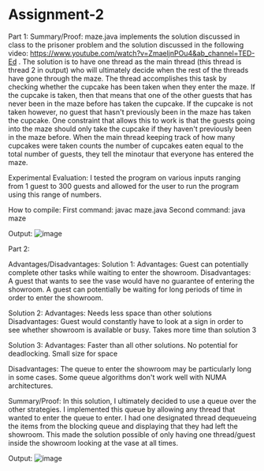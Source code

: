# Assignment-2

Part 1:
Summary/Proof:
maze.java implements the solution discussed in class to the prisoner problem and the solution discussed in the following video: https://www.youtube.com/watch?v=ZmaeljnPOu4&ab_channel=TED-Ed . The solution is to have one thread as the main thread (this thread is thread 2 in output) who will ultimately decide when the rest of the threads have gone through the maze. The thread accomplishes this task by checking whether the cupcake has been taken when they enter the maze. If the cupcake is taken, then that means that one of the other guests that has never been in the maze before has taken the cupcake. If the cupcake is not taken however, no guest that hasn't previously been in the maze has taken the cupcake. One constraint that allows this to work is that the guests going into the maze should only take the cupcake if they haven't previously been in the maze before. When the main thread keeping track of how many cupcakes were taken counts the number of cupcakes eaten equal to the total number of guests, they tell the minotaur that everyone has entered the maze.

Experimental Evaluation:
I tested the program on various inputs ranging from 1 guest to 300 guests and allowed for the user to run the program using this range of numbers.

How to compile:
First command: javac maze.java
Second command: java maze

Output:
![image](https://user-images.githubusercontent.com/75344828/156865644-61ace078-358a-491b-9841-841b0835bcd4.png)

Part 2:

Advantages/Disadvantages:
Solution 1:
Advantages:
Guest can potentially complete other tasks while waiting to enter the showroom.
Disadvantages: 
A guest that wants to see the vase would have no guarantee of entering the showroom.
A guest can potentially be waiting for long periods of time in order to enter the showroom.

Solution 2:
Advantages: 
Needs less space than other solutions
Disadvantages:
Guest would constantly have to look at a sign in order to see whether showroom is available or busy. 
Takes more time than solution 3

Solution 3:
Advantages:
Faster than all other solutions.
No potential for deadlocking.
Small size for space

Disadvantages:
The queue to enter the showroom may be particularly long in some cases.
Some queue algorithms don't work well with NUMA architectures.

Summary/Proof:
In this solution, I ultimately decided to use a queue over the other strategies. I implemented this queue by allowing any thread that wanted to enter the queue to enter. I had one designated thread dequeueing the items from the blocking queue and displaying that they had left the showroom. This made the solution possible of only having one thread/guest inside the showroom looking at the vase at all times.

Output:
![image](https://user-images.githubusercontent.com/75344828/156865755-a701b547-71cd-43bd-8ad7-f501eff9b5e8.png)


